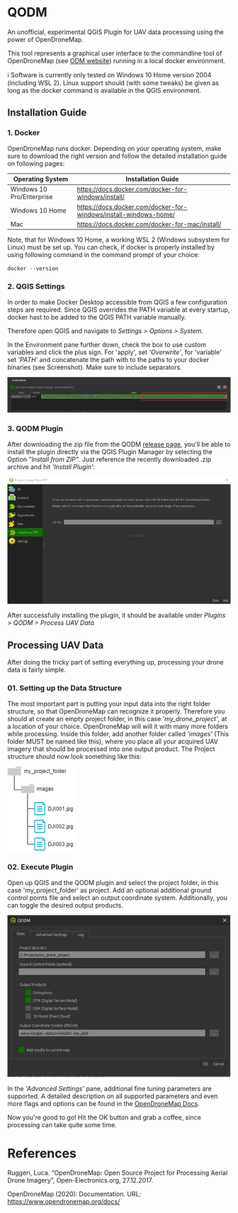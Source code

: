 # QODM
An unofficial, experimental QGIS Plugin for UAV data processing using the power of OpenDroneMap.

This tool represents a graphical user interface to the commandline tool of OpenDroneMap (see [ODM website](https://www.opendronemap.org/odm/)) running in a local docker environment.

:information_source: Software is currently only tested on Windows 10 Home version 2004 (including WSL 2). Linux support should (with some tweaks) be given as long as the docker command is available in the QGIS environment.

## Installation Guide

### 1. Docker

OpenDroneMap runs docker. Depending on your operating system, make sure to download the right version and follow the detailed installation guide on following pages:

| Operating System          | Installation Guide                                               |
| ------------------------- | ---------------------------------------------------------------- |
| Windows 10 Pro/Enterprise | https://docs.docker.com/docker-for-windows/install/              |
| Windows 10 Home           | https://docs.docker.com/docker-for-windows/install-windows-home/ |
| Mac                       | https://docs.docker.com/docker-for-mac/install/                  |

Note, that for Windows 10 Home, a working WSL 2 (Windows subsystem for Linux) must be set up.
You can check, if docker is properly installed by using following command in the command prompt of your choice:

```
docker --version
```

### 2. QGIS Settings

In order to make Docker Desktop accessible from QGIS a few configuration steps are required.
Since QGIS overrides the PATH variable at every startup, docker hast to be added to the QGIS PATH variable manually.

Therefore open QGIS and navigate to *Settings > Options > System*.

In the Environment pane further down, check the box to use custom variables and click the plus sign.
For 'apply', set *'Overwrite'*, for 'variable' set *'PATH'* and concatenate the path with to the paths to your docker binaries (see Screenshot). Make sure to include separators.

![QGIS Settings](img/qgis_path.png)

### 3. QODM Plugin

After downloading the zip file from the QODM [release page](https://github.com/SandroGroth/QODM/releases), you'll be able to install the plugin directly via the QGIS Plugin Manager by selecting the Option *"Install from ZIP"*. Just reference the recently downloaded .zip archive and hit *'Install Plugin'*:

![Plugin Manager](img/install_zip.PNG)

After successfully installing the plugin, it should be available under *Plugins > QODM > Process UAV Data*


## Processing UAV Data

After doing the tricky part of setting everything up, processing your drone data is fairly simple. 

### 01. Setting up the Data Structure

The most important part is putting your input data into the right folder structure, so that OpenDroneMap can recognize it properly.
Therefore you should at create an empty project folder, in this case *'my_drone_project'*, at a location of your choice. OpenDroneMap will will it with many more folders while processing. Inside this folder, add another folder called *'images'* (This folder MUST be named like this), where you place all your acquired UAV imagery that should be processed into one output product. The Project structure should now look something like this:

![File Structure](img/file_structure.png)

### 02. Execute Plugin

Open up QGIS and the QODM plugin and select the project folder, in this case 'my_project_folder' as project. Add an optional additional ground control points file and select an output coordinate system. Additionally, you can toggle the desired output products.

![Plugin Run](img/run.PNG)

In the *'Advanced Settings'* pane, additional fine tuning parameters are supported. A detailed description on all supported parameters and even more flags and options can be found in the [OpenDroneMap Docs](https://docs.opendronemap.org/arguments.html).

Now you're good to go! Hit the OK button and grab a coffee, since processing can take quite some time.

# References

Ruggeri, Luca. “OpenDroneMap: Open Source Project for Processing Aerial Drone Imagery”, Open-Electronics.org, 27.12.2017.

OpenDroneMap (2020): Documentation. URL: https://www.opendronemap.org/docs/
